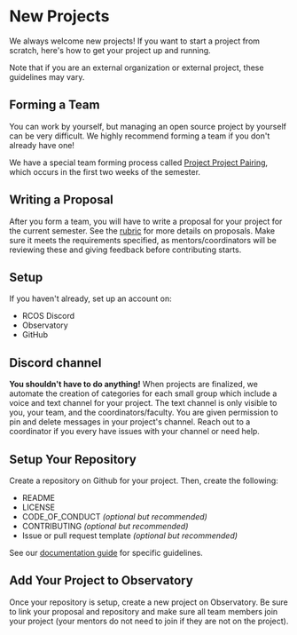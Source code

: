 # New Projects

We always welcome new projects! If you want to start a project from scratch, here's how to get your project up and running.

Note that if you are an external organization or external project, these guidelines may vary.

## Forming a Team
You can work by yourself, but managing an open source project by yourself can be very difficult. We highly recommend forming a team if you don't already have one!

We have a special team forming process called [Project Project Pairing](membership/project_pairing), which occurs in the first two weeks of the semester.

## Writing a Proposal

After you form a team, you will have to write a proposal for your project for the current semester. See the [rubric](grading/documentation?id=proposal) for more details on proposals. Make sure it meets the requirements specified, as mentors/coordinators will be reviewing these and giving feedback before contributing starts.

## Setup

If you haven't already, set up an account on:
  - RCOS Discord
  - Observatory
  - GitHub

## Discord channel

**You shouldn't have to do anything!** When projects are finalized, we automate the creation of categories for each small group which include a voice and text channel for your project. The text channel is only visible to you, your team, and the coordinators/faculty. You are given permission to pin and delete messages in your project's channel. Reach out to a coordinator if you every have issues with your channel or need help. 

## Setup Your Repository

Create a repository on Github for your project. Then, create the following:
- README
- LICENSE
- CODE_OF_CONDUCT *(optional but recommended)*
- CONTRIBUTING *(optional but recommended)*
- Issue or pull request template *(optional but recommended)*

See our [documentation guide](grading/documentation) for specific guidelines.

## Add Your Project to Observatory

Once your repository is setup, create a new project on Observatory. Be sure to link your proposal and repository and make sure all team members join your project (your mentors do not need to join if they are not on the project).
